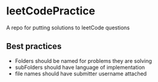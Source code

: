 # leetCodePractice
A repo for putting solutions to leetCode questions

## Best practices
* Folders should be named for problems they are solving
* subFolders should have language of implementation
* file names should have submitter username attached

